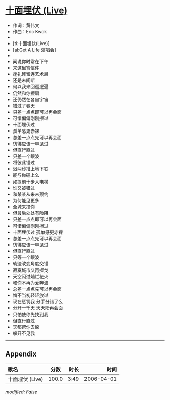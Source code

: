 # [十面埋伏 (Live)](https://music.163.com/song?id=65904)

* 作词：黄伟文
* 作曲：Eric Kwok
* 
* [ti:十面埋伏(Live)]
* [al:Get A Life 演唱会]
* 
* 闻说你时常在下午
* 来这里寄信件
* 逢礼拜留连艺术展
* 还是未间断
* 何以我来回巡逻遍
* 仍然和你擦肩
* 还仍然在各自宇宙
* 错过了春天
* 只差一点点即可以再会面
* 可惜偏偏刚刚擦过
* 十面埋伏过
* 孤单感更赤裸
* 总差一点点先可以再会面
* 彷彿应该一早见过
* 但直行直过
* 只差一个眼波
* 将彼此错过
* 迟两秒搭上地下铁
* 能与你碰上么
* 如提前十步入电梯
* 谁又被错过
* 和某某从来未预约
* 为何能见更多
* 全城来撞你
* 但最后处处有险阻
* 只差一点点即可以再会面
* 可惜偏偏刚刚擦过
* 十面埋伏过 孤单感更赤裸
* 总差一点点先可以再会面
* 彷彿应该一早见过
* 但直行直过
* 只等一个眼波
* 轨迹改变角度交错
* 寂寞城市又再探戈
* 天空闪过灿烂花火
* 和你不再为爱奔波
* 总差一点点先可以再会面
* 悔不当初轻轻放过
* 现在惩罚我 分手分错了么
* 分开一千天 天天盼再会面
* 只怕使你先找到我
* 但直行直过
* 天都帮你去躲
* 躲开不见我


---

## Appendix

|歌名|分数|时长|时间|
|:---|:---:|---:|---:|
|十面埋伏 (Live)|100.0|3:49|2006-04-01

*modified: False*